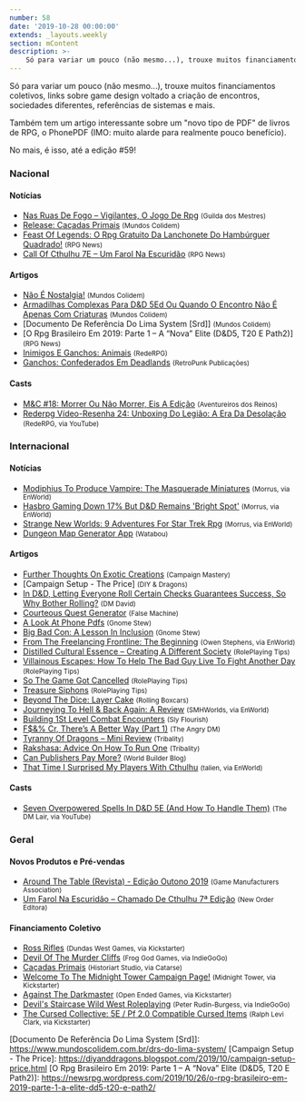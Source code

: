 ```yaml
---
number: 58
date: '2019-10-28 00:00:00'
extends: _layouts.weekly
section: mContent
description: >-
    Só para variar um pouco (não mesmo...), trouxe muitos financiamentos coletivos, links sobre game design voltado a criação de encontros, sociedades diferentes, referências de sistemas e mais.    Também tem um artigo interessante sobre um &quot;novo tipo de PDF&quot; de livros de RPG, o PhonePDF (IMO: mu
---
```


Só para variar um pouco (não mesmo...), trouxe muitos financiamentos coletivos, links sobre game design voltado a criação de encontros, sociedades diferentes, referências de sistemas e mais.

Também tem um artigo interessante sobre um &quot;novo tipo de PDF&quot; de livros de RPG, o PhonePDF (IMO: muito alarde para realmente pouco benefício).

No mais, é isso, até a edição #59!

### Nacional

#### Notícias

- [Nas Ruas De Fogo – Vigilantes, O Jogo De Rpg] <small>(Guilda dos Mestres)</small>
- [Release: Caçadas Primais] <small>(Mundos Colidem)</small>
- [Feast Of Legends: O Rpg Gratuito Da Lanchonete Do Hambúrguer Quadrado!] <small>(RPG News)</small>
- [Call Of Cthulhu 7E – Um Farol Na Escuridão] <small>(RPG News)</small>

#### Artigos

- [Não É Nostalgia!] <small>(Mundos Colidem)</small>
- [Armadilhas Complexas Para D&amp;D 5Ed Ou Quando O Encontro Não É Apenas Com Criaturas] <small>(Mundos Colidem)</small>
- [Documento De Referência Do Lima System [Srd]] <small>(Mundos Colidem)</small>
- [O Rpg Brasileiro Em 2019: Parte 1 – A “Nova” Elite (D&amp;D5, T20 E Path2)] <small>(RPG News)</small>
- [Inimigos E Ganchos: Animais] <small>(RedeRPG)</small>
- [Ganchos: Confederados Em Deadlands] <small>(RetroPunk Publicações)</small>

#### Casts

- [M&amp;C #18: Morrer Ou Não Morrer, Eis A Edição] <small>(Aventureiros dos Reinos)</small>
- [Rederpg Vídeo-Resenha 24: Unboxing Do Legião: A Era Da Desolação] <small>(RedeRPG, via YouTube)</small>

### Internacional

#### Notícias

- [Modiphius To Produce Vampire: The Masquerade Miniatures] <small>(Morrus, via EnWorld)</small>
- [Hasbro Gaming Down 17% But D&amp;D Remains &#039;Bright Spot&#039;] <small>(Morrus, via EnWorld)</small>
- [Strange New Worlds: 9 Adventures For Star Trek Rpg] <small>(Morrus, via EnWorld)</small>
- [Dungeon Map Generator App] <small>(Watabou)</small>

#### Artigos

- [Further Thoughts On Exotic Creations] <small>(Campaign Mastery)</small>
- [Campaign Setup - The Price] <small>(DIY &amp; Dragons)</small>
- [In D&amp;D, Letting Everyone Roll Certain Checks Guarantees Success, So Why Bother Rolling?] <small>(DM David)</small>
- [Courteous Quest Generator] <small>(False Machine)</small>
- [A Look At Phone Pdfs] <small>(Gnome Stew)</small>
- [Big Bad Con: A Lesson In Inclusion] <small>(Gnome Stew)</small>
- [From The Freelancing Frontline: The Beginning] <small>(Owen Stephens, via EnWorld)</small>
- [Distilled Cultural Essence – Creating A Different Society] <small>(RolePlaying Tips)</small>
- [Villainous Escapes: How To Help The Bad Guy Live To Fight Another Day] <small>(RolePlaying Tips)</small>
- [So The Game Got Cancelled] <small>(RolePlaying Tips)</small>
- [Treasure Siphons] <small>(RolePlaying Tips)</small>
- [Beyond The Dice: Layer Cake] <small>(Rolling Boxcars)</small>
- [Journeying To Hell &amp; Back Again: A Review] <small>(SMHWorlds, via EnWorld)</small>
- [Building 1St Level Combat Encounters] <small>(Sly Flourish)</small>
- [F$&amp;% Cr, There’s A Better Way (Part 1)] <small>(The Angry DM)</small>
- [Tyranny Of Dragons – Mini Review] <small>(Tribality)</small>
- [Rakshasa: Advice On How To Run One] <small>(Tribality)</small>
- [Can Publishers Pay More?] <small>(World Builder Blog)</small>
- [That Time I Surprised My Players With Cthulhu] <small>(talien, via EnWorld)</small>

#### Casts

- [Seven Overpowered Spells In D&amp;D 5E (And How To Handle Them)] <small>(The DM Lair, via YouTube)</small>

### Geral

#### Novos Produtos e Pré-vendas

- [Around The Table (Revista) - Edição Outono 2019] <small>(Game Manufacturers Association)</small>
- [Um Farol Na Escuridão – Chamado De Cthulhu 7ª Edição] <small>(New Order Editora)</small>

#### Financiamento Coletivo

- [Ross Rifles] <small>(Dundas West Games, via Kickstarter)</small>
- [Devil Of The Murder Cliffs] <small>(Frog God Games, via IndieGoGo)</small>
- [Caçadas Primais] <small>(Historiart Studio, via Catarse)</small>
- [Welcome To The Midnight Tower Campaign Page!] <small>(Midnight Tower, via Kickstarter)</small>
- [Against The Darkmaster] <small>(Open Ended Games, via Kickstarter)</small>
- [Devil&#039;s Staircase Wild West Roleplaying] <small>(Peter Rudin-Burgess, via IndieGoGo)</small>
- [The Cursed Collective: 5E / Pf 2.0 Compatible Cursed Items] <small>(Ralph Levi Clark, via Kickstarter)</small>


[Building 1St Level Combat Encounters]: https://slyflourish.com/building_1st_level_encounters.html
[That Time I Surprised My Players With Cthulhu]: https://www.enworld.org/threads/that-time-i-surprised-my-players-with-cthulhu.668054/
[A Look At Phone Pdfs]: https://gnomestew.com/a-look-at-phone-pdfs/
[Further Thoughts On Exotic Creations]: http://www.campaignmastery.com/blog/further-thoughts-exotic-creations/
[Feast Of Legends: O Rpg Gratuito Da Lanchonete Do Hambúrguer Quadrado!]: https://newsrpg.wordpress.com/2019/10/22/feast-of-legends-o-rpg-da-lanchonete-do-hamburguer-quadrado/
[Treasure Siphons]: https://www.roleplayingtips.com/rptn/treasure-siphons/
[Não É Nostalgia!]: https://www.mundoscolidem.com.br/nostalgia/
[Courteous Quest Generator]: https://falsemachine.blogspot.com/2019/10/courteous-quest-generator.html
[In D&amp;D, Letting Everyone Roll Certain Checks Guarantees Success, So Why Bother Rolling?]: https://dmdavid.com/tag/why-bother-having-everyone-roll-a-check-when-it-just-guarantees-success/
[Around The Table (Revista) - Edição Outono 2019]: https://fwpi.com/digimags/digimags/digimag_aroundthetable_fall_2019/
[Modiphius To Produce Vampire: The Masquerade Miniatures]: https://www.enworld.org/threads/modiphius-to-produce-vampire-the-masquerade-miniatures.668130/
[Dungeon Map Generator App]: https://watabou.itch.io/one-page-dungeon
[Rakshasa: Advice On How To Run One]: https://www.tribality.com/2019/10/22/rakshasa-advice-on-how-to-run-one/
[Seven Overpowered Spells In D&amp;D 5E (And How To Handle Them)]: https://www.youtube.com/watch?v=veWUuXaKk7w
[Against The Darkmaster]: https://www.kickstarter.com/projects/openendedgames/against-the-darkmaster
[Tyranny Of Dragons – Mini Review]: https://www.tribality.com/2019/10/22/tyranny-of-dragons-out-now/
[So The Game Got Cancelled]: https://www.roleplayingtips.com/rptn/so-the-game-got-cancelled/
[Inimigos E Ganchos: Animais]: https://www.rederpg.com.br/2019/10/22/inimigos-e-ganchos-animais/
[Release: Caçadas Primais]: https://www.mundoscolidem.com.br/cprimais/
[Caçadas Primais]: https://www.catarse.me/primais
[Devil&#039;s Staircase Wild West Roleplaying]: https://www.indiegogo.com/projects/devil-s-staircase-wild-west-roleplaying#/
[Devil Of The Murder Cliffs]: https://www.indiegogo.com/projects/devil-of-the-murder-cliffs#/
[Ross Rifles]: https://www.kickstarter.com/projects/dundaswestgames/ross-rifles
[Welcome To The Midnight Tower Campaign Page!]: https://www.kickstarter.com/projects/midnight-tower/welcome-to-the-midnight-tower-campaign-page
[The Cursed Collective: 5E / Pf 2.0 Compatible Cursed Items]: https://www.kickstarter.com/projects/sessionzero/the-cursed-collective-5e-pf-20-compatible-cursed-items
[Hasbro Gaming Down 17% But D&amp;D Remains &#039;Bright Spot&#039;]: https://www.enworld.org/threads/hasbro-gaming-down-17-but-d-d-remains-bright-spot.668157
[Distilled Cultural Essence – Creating A Different Society]: https://www.roleplayingtips.com/rptn/distilled-cultural-essence-creating-a-different-society/
[Call Of Cthulhu 7E – Um Farol Na Escuridão]: https://newsrpg.wordpress.com/2019/10/24/coc-7a-um-farol-na-escuridao/
[Um Farol Na Escuridão – Chamado De Cthulhu 7ª Edição]: https://newordereditora.com.br/loja/rpg/chamado-de-cthulhu/um-farol-na-escuridao-chamado-de-cthulhu-7a-edicao/
[From The Freelancing Frontline: The Beginning]: https://www.enworld.org/threads/from-the-freelancing-frontline-the-beginning.668158/
[Journeying To Hell &amp; Back Again: A Review]: https://www.enworld.org/threads/journeying-to-hell-back-again-a-review.667659/
[Nas Ruas De Fogo – Vigilantes, O Jogo De Rpg]: http://guildadosmestres.com.br/2019/10/24/nas-ruas-de-fogo-vigilantes/
[Big Bad Con: A Lesson In Inclusion]: https://gnomestew.com/big-bad-con-a-lesson-in-inclusion/
[Beyond The Dice: Layer Cake]: https://rollingboxcars.com/2019/10/24/beyond-the-dice-layer-cake/
[Can Publishers Pay More?]: https://worldbuilderblog.me/2019/10/24/can-publishers-pay-more/
[Ganchos: Confederados Em Deadlands]: https://retropunk.com.br/editora/ganchos-confederados-em-deadlands/
[Villainous Escapes: How To Help The Bad Guy Live To Fight Another Day]: https://www.roleplayingtips.com/rptn/villainous-escapes-how-to-help-the-bad-guy-live-to-fight-another-day/
[Rederpg Vídeo-Resenha 24: Unboxing Do Legião: A Era Da Desolação]: https://www.youtube.com/watch?v=3zW72txO5SY
[Armadilhas Complexas Para D&amp;D 5Ed Ou Quando O Encontro Não É Apenas Com Criaturas]: https://www.mundoscolidem.com.br/armadilhas-complexas-para-dd-5ed-ou-quando-o-encontro-nao-e-apenas-com-criaturas/
[F$&amp;% Cr, There’s A Better Way (Part 1)]: https://theangrygm.com/f-cr-theres-a-better-way-part-1/
[Strange New Worlds: 9 Adventures For Star Trek Rpg]: https://www.enworld.org/threads/strange-new-worlds-9-adventures-for-star-trek-rpg.668168/
[M&amp;C #18: Morrer Ou Não Morrer, Eis A Edição]: http://aventureirosdosreinos.com/mc-18-morrer-ou-nao-morrer-eis-a-edicao/
[Documento De Referência Do Lima System [Srd]]: https://www.mundoscolidem.com.br/drs-do-lima-system/
[Campaign Setup - The Price]: https://diyanddragons.blogspot.com/2019/10/campaign-setup-price.html
[O Rpg Brasileiro Em 2019: Parte 1 – A “Nova” Elite (D&amp;D5, T20 E Path2)]: https://newsrpg.wordpress.com/2019/10/26/o-rpg-brasileiro-em-2019-parte-1-a-elite-dd5-t20-e-path2/
